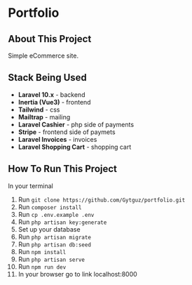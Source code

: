 # Portfolio

## About This Project

Simple eCommerce site.

## Stack Being Used

- **Laravel 10.x** - backend 
- **Inertia (Vue3)** - frontend
- **Tailwind** - css
- **Mailtrap** - mailing
- **Laravel Cashier** - php side of payments
- **Stripe** - frontend side of paymets
- **Laravel Invoices** - invoices
- **Laravel Shopping Cart** - shopping cart

## How To Run This Project

In your terminal
1.  Run ```git clone https://github.com/Gytguz/portfolio.git```
2.  Run ```composer install```
3.  Run ```cp .env.example .env```
4.  Run ```php artisan key:generate```
5.  Set up your database
5.  Run ```php artisan migrate```
6.  Run ```php artisan db:seed```
7.  Run ```npm install```
8.  Run ```php artisan serve```
9.  Run ```npm run dev```
10. In your browser go to link localhost:8000